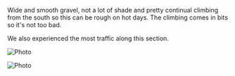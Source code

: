 Wide and smooth gravel, not a lot of shade and pretty continual climbing from the south so this can be rough on hot days. The climbing comes in bits so it's not too bad.

We also experienced the most traffic along this section.

![Photo](resources/img/zeballos-main-1.jpg)

![Photo](resources/img/zeballos-main-2.jpg)